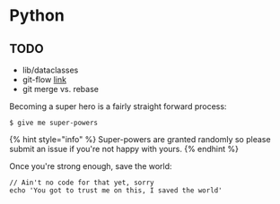 # Python

## TODO

* lib/dataclasses
* git-flow [link](https://medium.com/datadriveninvestor/git-rebase-vs-merge-cc5199edd77c)
* git merge vs. rebase



Becoming a super hero is a fairly straight forward process:

```
$ give me super-powers
```

{% hint style="info" %}
 Super-powers are granted randomly so please submit an issue if you're not happy with yours.
{% endhint %}

Once you're strong enough, save the world:

```
// Ain't no code for that yet, sorry
echo 'You got to trust me on this, I saved the world'
```


